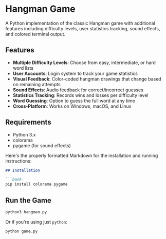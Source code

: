 # Hangman Game

A Python implementation of the classic Hangman game with additional features including difficulty levels, user statistics tracking, sound effects, and colored terminal output.

## Features

- **Multiple Difficulty Levels**: Choose from easy, intermediate, or hard word lists
- **User Accounts**: Login system to track your game statistics
- **Visual Feedback**: Color-coded hangman drawings that change based on remaining attempts
- **Sound Effects**: Audio feedback for correct/incorrect guesses
- **Statistics Tracking**: Records wins and losses per difficulty level
- **Word Guessing**: Option to guess the full word at any time
- **Cross-Platform**: Works on Windows, macOS, and Linux

## Requirements

- Python 3.x
- colorama
- pygame (for sound effects)

Here's the properly formatted Markdown for the installation and running instructions:

```markdown
## Installation

```bash
pip install colorama pygame
```

## Run the Game

```bash
python3 hangman.py
```

Or if you're using just `python`:

```bash
python game.py
```